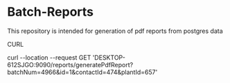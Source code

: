 # Batch-Reports
This repository is intended for generation of pdf reports from postgres data


CURL

curl --location --request GET 'DESKTOP-612SJGO:9090/reports/generatePdfReport?batchNum=4966&id=1&contactId=474&plantId=657'
